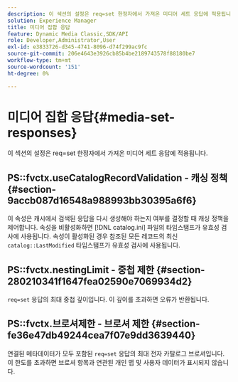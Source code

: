 ```yaml
---
description: 이 섹션의 설정은 req=set 한정자에서 가져온 미디어 세트 응답에 적용됩니다.
solution: Experience Manager
title: 미디어 집합 응답
feature: Dynamic Media Classic,SDK/API
role: Developer,Administrator,User
exl-id: e3833726-d345-4741-8096-d74f299ac9fc
source-git-commit: 206e4643e3926cb85b4be2189743578f88180be7
workflow-type: tm+mt
source-wordcount: '151'
ht-degree: 0%

---
```


# 미디어 집합 응답{#media-set-responses}

이 섹션의 설정은 req=set 한정자에서 가져온 미디어 세트 응답에 적용됩니다.

## PS::fvctx.useCatalogRecordValidation - 캐싱 정책 {#section-9accb087d16548a988993bb30395a6f6}

이 속성은 캐시에서 검색된 응답을 다시 생성해야 하는지 여부를 결정할 때 캐싱 정책을 제어합니다. 속성을 비활성화하면 [!DNL catalog.ini] 파일의 타임스탬프가 유효성 검사에 사용됩니다. 속성이 활성화된 경우 참조된 모든 레코드의 최신 `catalog::LastModified` 타임스탬프가 유효성 검사에 사용됩니다.

## PS::fvctx.nestingLimit - 중첩 제한 {#section-280210341f1647fea02590e7069934d2}

`req=set` 응답의 최대 중첩 깊이입니다. 이 깊이를 초과하면 오류가 반환됩니다.

## PS::fvctx.브로셔제한 - 브로셔 제한 {#section-fe36e47db49244cea7f07e9dd3639440}

연결된 메타데이터가 모두 포함된 `req=set` 응답의 최대 전자 카탈로그 브로셔입니다. 이 한도를 초과하면 브로셔 항목과 연관된 개인 맵 및 사용자 데이터가 표시되지 않습니다.

